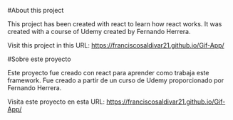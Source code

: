 #About this project

This project has been created with react to learn how react works.
It was created with a course of Udemy created by Fernando Herrera.

Visit this project in this URL: https://franciscosaldivar21.github.io/Gif-App/


#Sobre este proyecto

Este proyecto fue creado con react para aprender como trabaja este framework.
Fue creado a partir de un curso de Udemy proporcionado por Fernando Herrera.

Visita este proyecto en esta URL: https://franciscosaldivar21.github.io/Gif-App/
